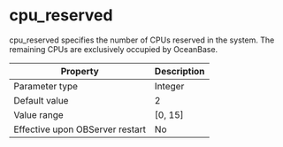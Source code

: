 cpu_reserved 
=================================

cpu_reserved specifies the number of CPUs reserved in the system. The remaining CPUs are exclusively occupied by OceanBase. 


|          **Property**           | **Description** |
|---------------------------------|-----------------|
| Parameter type                  | Integer         |
| Default value                   | 2               |
| Value range                     | \[0, 15\]       |
| Effective upon OBServer restart | No              |


